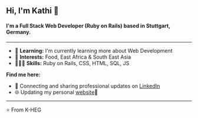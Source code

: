 ## Hi, I'm Kathi 👋

#### I'm a Full Stack Web Developer (Ruby on Rails) based in Stuttgart, Germany.
___

* 🌱 **Learning:** I'm currently learning more about Web Development
* 🌮 **Interests:** Food, East Africa & South East Asia
* 👩🏼‍💻 **Skills:** Ruby on Rails, CSS, HTML, SQL, JS


**Find me here:**
* 💼 Connecting and sharing professional updates on [LinkedIn](https://www.linkedin.com/in/katharinahegemer/)
* 🌐 Updating my personal [website](https://k-heg.github.io/profile/)🚧

___
⭐️ From K-HEG

